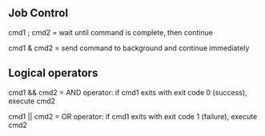 Job Control
-----------

cmd1 ; cmd2
  = wait until command is complete, then continue

cmd1 & cmd2
  = send command to background and continue immediately

Logical operators
-----------------
cmd1 && cmd2
  = AND operator: if cmd1 exits with exit code 0 (success), execute cmd2

cmd1 || cmd2 
  = OR operator: if cmd1 exits with exit code 1 (failure), execute cmd2
